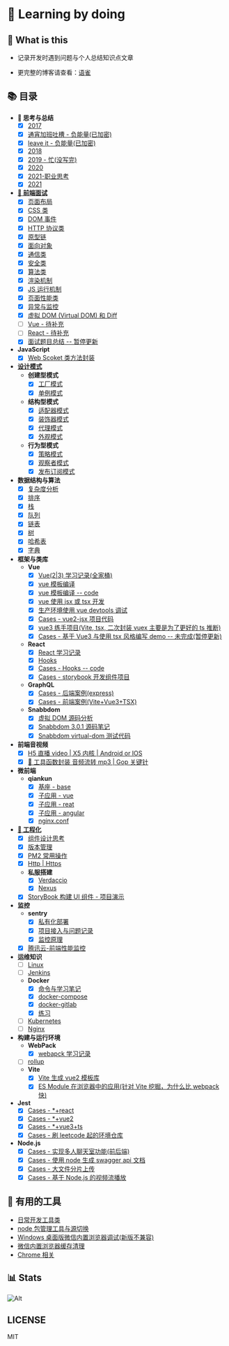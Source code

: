 # 👀 Learning by doing

## 🤔 What is this

- 记录开发时遇到问题与个人总结知识点文章

- 更完整的博客请查看：[语雀](https://www.yuque.com/wuchendi/fe)

## 📚 目录

- **📝 思考与总结**
  - [x] [2017](https://www.yuque.com/wuchendi/fe/hlmugn)
  - [x] [通宵加班吐槽 - 负能量(已加密)](https://www.yuque.com/wuchendi/fe/wp3ue7)
  - [x] [leave it - 负能量(已加密)](https://www.yuque.com/wuchendi/fe/gf6eln)
  - [x] [2018](https://www.yuque.com/wuchendi/fe/tsk7tu)
  - [x] [2019 - 忙(没写完)](https://www.yuque.com/wuchendi/fe/2019)
  - [x] [2020](https://www.yuque.com/wuchendi/fe/2020)
  - [x] [2021-职业思考](https://www.yuque.com/wuchendi/fe/20210318)
  - [x] [2021](https://www.yuque.com/wuchendi/fe/ndmoi4)
- **[🚌 前端面试](https://www.yuque.com/wuchendi/fe/gbm289)**
  - [x] [页面布局](https://www.yuque.com/wuchendi/fe/wkvdd5)
  - [x] [CSS 类](https://www.yuque.com/wuchendi/fe/gz38f8)
  - [x] [DOM 事件](https://www.yuque.com/wuchendi/fe/ak21nu)
  - [x] [HTTP 协议类](https://www.yuque.com/wuchendi/fe/iuzh4l)
  - [x] [原型链](https://www.yuque.com/wuchendi/fe/gab37o)
  - [x] [面向对象](https://www.yuque.com/wuchendi/fe/xb49u8)
  - [x] [通信类](https://www.yuque.com/wuchendi/fe/bhap7g)
  - [x] [安全类](https://www.yuque.com/wuchendi/fe/htr8zo)
  - [x] [算法类](https://www.yuque.com/wuchendi/fe/buz57c)
  - [x] [渲染机制](https://www.yuque.com/wuchendi/fe/wvi7fa)
  - [x] [JS 运行机制](https://www.yuque.com/wuchendi/fe/sd4f1v)
  - [x] [页面性能类](https://www.yuque.com/wuchendi/fe/dukgkf)
  - [x] [异常与监控](https://www.yuque.com/wuchendi/fe/io5x15)
  - [x] [虚拟 DOM (Virtual DOM) 和 Diff](https://www.yuque.com/wuchendi/fe/uvt07z)
  - [ ] [Vue - 待补充](https://www.yuque.com/wuchendi/fe/gvqnao)
  - [ ] [React - 待补充](https://www.yuque.com/wuchendi/fe/pm3a6g)
  - [x] [面试题目总结 -- 暂停更新](https://www.yuque.com/wuchendi/fe/naounc)
- **JavaScript**
  - [x] [Web Scoket 类方法封装](https://www.yuque.com/wuchendi/fe/wx3wzn)
- **[设计模式](https://www.yuque.com/wuchendi/fe/ch6d63)**
  - **创建型模式**
    - [x] [工厂模式](https://www.yuque.com/wuchendi/fe/fr2dce)
    - [x] [单例模式](https://www.yuque.com/wuchendi/fe/bz40t8)
  - **结构型模式**
    - [x] [适配器模式](https://www.yuque.com/wuchendi/fe/gegbcc)
    - [x] [装饰器模式](https://www.yuque.com/wuchendi/fe/bdfak0)
    - [x] [代理模式](https://www.yuque.com/wuchendi/fe/aroq8r)
    - [x] [外观模式](https://www.yuque.com/wuchendi/fe/gghal1)
  - **行为型模式**
    - [x] [策略模式](https://www.yuque.com/wuchendi/fe/zof95x)
    - [x] [观察者模式](https://www.yuque.com/wuchendi/fe/nppb04)
    - [x] [发布订阅模式](https://www.yuque.com/wuchendi/fe/hyzk3n)
- **数据结构与算法**
  - [x] [复杂度分析](https://www.yuque.com/wuchendi/fe/qwgpwl)
  - [x] [排序](https://www.yuque.com/wuchendi/fe/gkyy34)
  - [x] [栈](https://www.yuque.com/wuchendi/fe/qloqrg)
  - [x] [队列](https://www.yuque.com/wuchendi/fe/gblegg)
  - [x] [链表](https://www.yuque.com/wuchendi/fe/vx4is2)
  - [x] [树](https://www.yuque.com/wuchendi/fe/bst46n)
  - [x] [哈希表](https://www.yuque.com/wuchendi/fe/rpzpl7)
  - [x] [字典](https://www.yuque.com/wuchendi/fe/pgq4mi)
- **框架与类库**
  - **Vue**
    - [x] [Vue(2\|3) 学习记录(全家桶)](https://www.yuque.com/wuchendi/fe/doboqg)
    - [x] [vue 模板编译](https://www.yuque.com/wuchendi/fe/xkd1mc)
    - [x] [vue 模板编译 -- code](./05-Vue/vue-template-compiler-render)
    - [x] [vue 使用 jsx 或 tsx 开发](https://www.yuque.com/wuchendi/fe/eynq4g)
    - [x] [生产环境使用 vue devtools 调试](https://www.yuque.com/wuchendi/fe/gi82zv)
    - [x] [Cases - vue2-jsx 项目代码](./05-Vue/vue2-jsx)
    - [x] [vue3 练手项目(Vite, tsx, 二次封装 vuex 主要是为了更好的 ts 推断)](./05-Vue/vite-vue-ts)
    - [x] [Cases - 基于 Vue3 与使用 tsx 风格编写 demo -- 未完成(暂停更新)](./05-Vue/vue3-json-schema-form)
  - **React**
    - [x] [React 学习记录](https://www.yuque.com/wuchendi/fe/re7tor)
    - [x] [Hooks](https://www.yuque.com/wuchendi/fe/ef5y1i)
    - [x] [Cases - Hooks -- code](./05-React/react-hooks-ts)
    - [x] [Cases - storybook 开发组件项目](https://github.com/WuChenDi/react-components)
  - **GraphQL**
    - [x] [Cases - 后端案例(express)](./11-GraphQL/code)
    - [x] [Cases - 前端案例(Vite+Vue3+TSX)](./11-GraphQL/vite-client)
  - **Snabbdom**
    - [x] [虚拟 DOM 源码分析](https://www.yuque.com/wuchendi/fe/uvt07z)
    - [x] [Snabbdom 3.0.1 源码笔记](./12-snabbdom/3.0.1)
    - [x] [Snabbdom virtual-dom 测试代码](./12-snabbdom/virtual-dom)
- **前端音视频**
  - [x] [H5 直播 video \| X5 内核 \| Android or IOS](https://www.yuque.com/wuchendi/fe/gflcap)
  - [x] [🔧 工具函数封装 音频流转 mp3 \| Gop 关键针](https://www.yuque.com/wuchendi/fe/km1u2o)
- **微前端**
  - **qiankun**
    - [x] [基座 - base](./10-微前端/qiankun/qiankun-base)
    - [x] [子应用 - vue](./10-微前端/qiankun/qiankun-vue)
    - [x] [子应用 - reat](./10-微前端/qiankun/qiankun-react)
    - [x] [子应用 - angular](./10-微前端/qiankun/qiankun-angular)
    - [x] [nginx.conf](./10-微前端/qiankun/nginx.conf)
- **[👷 工程化](https://www.yuque.com/wuchendi/fe/suxour)**
  - [x] [组件设计思考](https://www.yuque.com/wuchendi/fe/gecylg)
  - [x] [版本管理](https://www.yuque.com/wuchendi/fe/mr08cy)
  - [x] [PM2 常用操作](https://www.yuque.com/wuchendi/fe/czcqdv)
  - [x] [Http \| Https]()
  - **私服搭建**
    - [x] [Verdaccio](https://www.yuque.com/wuchendi/fe/eqyac8)
    - [x] [Nexus](https://www.yuque.com/wuchendi/fe/buq4az)
  - [x] [StoryBook 构建 UI 组件 - 项目演示](https://github.com/WuChenDi/react-components)
- **监控**
  - **sentry**
    - [x] [私有化部署](https://www.yuque.com/wuchendi/fe/noh92g)
    - [x] [项目接入与问题记录](https://www.yuque.com/wuchendi/fe/fdcdnq)
    - [x] [监控原理](https://www.yuque.com/wuchendi/fe/rndweh)
  - [x] [腾讯云-前端性能监控](https://www.yuque.com/wuchendi/fe/ampdk6)
- **运维知识**
  - [ ] [Linux]()
  - [ ] [Jenkins]()
  - **Docker**
    - [x] [命令与学习笔记](https://www.yuque.com/wuchendi/fe/qd8gsi)
    - [x] [docker-compose](https://www.yuque.com/wuchendi/fe/hr5v3s)
    - [x] [docker-gitlab](https://www.yuque.com/wuchendi/fe/vfbycd)
    - [x] [练习](https://www.yuque.com/wuchendi/fe/ntlwr8)
  - [ ] [Kubernetes]()
  - [ ] [Nginx]()
- **构建与运行环境**
  - **WebPack**
    - [x] [webapck 学习记录](https://www.yuque.com/wuchendi/fe/guaow0)
  - [ ] [rollup]()
  - **Vite**
    - [x] [Vite 生成 vue2 模板库](https://github.com/WuChenDi/vite-vue2-template)
    - [x] [ES Module 在浏览器中的应用(针对 Vite 挖掘，为什么比 webpack 快)](./05-Vue/es-module-demo/test1.html)
- **Jest**
  - [x] [Cases - \*+react](./14-jest/jest-react)
  - [x] [Cases - \*+vue2](./14-jest/jest-vue)
  - [x] [Cases - \*+vue3+ts](./14-jest/jest-vue-ts)
  - [x] [Cases - 刷 leetcode 起的环境仓库](./14-jest/lesson1/package.json)
- **Node.js**
  - [x] [Cases - 实现多人聊天室功能(前后端)](https://github.com/WuChenDi/node-case/blob/main/chat-room)
  - [x] [Cases - 使用 node 生成 swagger api 文档](https://github.com/WuChenDi/node-case/blob/main/express-swagger)
  - [x] [Cases - 大文件分片上传](https://github.com/WuChenDi/node-case/blob/main/fileupload)
  - [x] [Cases - 基于 Node.js 的视频流播放](https://github.com/WuChenDi/node-case/blob/main/video-stream)

## 💼 有用的工具

- [日常开发工具类](https://www.yuque.com/wuchendi/fe/qye7xc)
- [node 包管理工具与源切换](https://www.yuque.com/wuchendi/fe/xrqgad)
- [Windows 桌面版微信内置浏览器调试(新版不兼容)](https://www.yuque.com/wuchendi/fe/winwechat)
- [微信内置浏览器缓存清理](https://www.yuque.com/wuchendi/fe/abrnuy)
- [Chrome 相关](https://www.yuque.com/wuchendi/fe/faypc7)

## 📊 Stats

![Alt](https://repobeats.axiom.co/api/embed/a91ef613a9adf2dcec4eaa82b1913a493acdf509.svg "Repobeats analytics image")

<!-- ### 我觉得写总结是一种思路整理、自我纠正和目标重新聚焦的过程 🦝 🦝 🦝

- [前端生涯的第一年-2017 (学校 -> 实习 -> 毕业，前端——我一直在路上)](https://github.com/WuChenDi/Front-End/blob/master/00-WorkSummary/2017.md)

- [前端生涯的第二年-2018 (迟来的 2018，招手的 2019)](https://github.com/WuChenDi/Front-End/blob/master/00-WorkSummary/2018.md)

- [2018 寒冬离职](https://github.com/WuChenDi/Front-End/blob/master/00-WorkSummary/2018.12.7%E7%A6%BB%E8%81%8C.md)

- [切图仔在 2019 的经历 - updating](https://github.com/WuChenDi/Front-End/blob/master/00-WorkSummary/%E5%88%87%E5%9B%BE%E4%BB%94%E5%9C%A82019%E7%9A%84%E7%BB%8F%E5%8E%86.md) -->

<!--
<img src="./screenshots/forkStar.png"/> -->
## LICENSE

MIT

[1]: https://github.com/WuChenDi
[2]: https://WuChenDi.github.io
